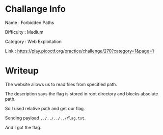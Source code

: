 # Challange Info

Name : Forbidden Paths

Difficulty : Medium

Category : Web Exploitation

Link : https://play.picoctf.org/practice/challenge/270?category=1&page=1

# Writeup

The website allows us to read files from specified path.

The description says the flag is stored in root directory and blocks absolute path.

So I used relative path and get our flag.

Sending payload `../../../../flag.txt`.

And I got the flag.
